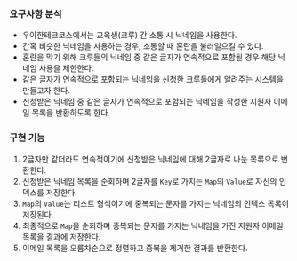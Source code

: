 ### 요구사항 분석

- 우아한테크코스에서는 교육생(크루) 간 소통 시 닉네임을 사용한다.
- 간혹 비슷한 닉네임을 사용하는 경우, 소통할 때 혼란을 불러일으킬 수 있다.
- 혼란을 막기 위해 크루들의 닉네임 중 같은 글자가 연속적으로 포함될 경우 해당 닉네임 사용을 제한한다.
- 같은 글자가 연속적으로 포함되는 닉네임을 신청한 크루들에게 알려주는 시스템을 만들고자 한다.
- 신청받은 닉네임 중 같은 글자가 연속적으로 포함되는 닉네임을 작성한 지원자 이메일 목록을 반환하도록 한다.

### 구현 기능

1. 2글자만 같더라도 연속적이기에 신청받은 닉네임에 대해 2글자로 나눈 목록으로 변환한다.
2. 신청받은 닉네임 목록을 순회하며 2글자를 `Key`로 가지는 `Map`의 `Value`로 자신의 인덱스를 저장한다.
3. `Map`의 `Value`는 리스트 형식이기에 중복되는 문자를 가지는 닉네임의 인덱스 목록이 저장된다.
4. 최종적으로 `Map`을 순회하며 중복되는 문자를 가지는 닉네임을 가진 지원자 이메일 목록을 결과에 저장한다.
5. 이메일 목록을 오름차순으로 정렬하고 중복을 제거한 결과를 반환한다.